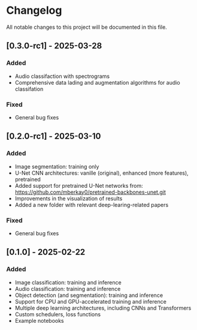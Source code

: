 # Changelog

All notable changes to this project will be documented in this file.

## [0.3.0-rc1] - 2025-03-28
### Added
- Audio classifaction with spectrograms
- Comprehensive data lading and augmentation algorithms for audio classifation

### Fixed
- General bug fixes

## [0.2.0-rc1] - 2025-03-10
### Added
- Image segmentation: training only
- U-Net CNN architectures: vanille (original), enhanced (more features), pretrained
- Added support for pretrained U-Net networks from: https://github.com/mberkay0/pretrained-backbones-unet.git
- Improvements in the visualization of results
- Added a new folder with relevant deep-learing-related papers

### Fixed
- General bug fixes

## [0.1.0] - 2025-02-22
### Added
* Image classification: training and inference
* Audio classification: training and inference
* Object detection (and segmentation): training and inference
* Support for CPU and GPU-accelerated training and inference
* Multiple deep learning architectures, including CNNs and Transformers
* Custom schedulers, loss functions
* Example notebooks

